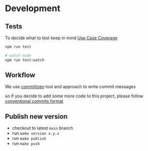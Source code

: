 # Development

## Tests

To decide what to test keep in mind [Use Case Coverage](https://kentcdodds.com/blog/how-to-know-what-to-test)

```bash
npm run test

# watch mode
npm run test:watch
```

## Workflow

We use [commitizen](https://github.com/commitizen/cz-cli) tool and approach to write commit messages

so if you decide to add some more code to this project,
please follow [conventional commits format](https://www.conventionalcommits.org/en/v1.0.0-beta.3/)

## Publish new version

-   checkout to latest `main` branch
-   run `make version x.y.z`
-   run `make publish`
-   run `make push`
